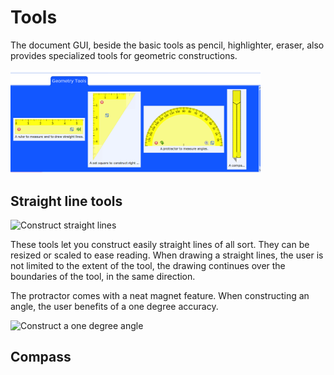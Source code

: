 # Tools

The document GUI, beside the basic tools as pencil, highlighter, eraser, also provides specialized tools for geometric constructions.

<img src="./images/geometricTools.png" alt="Geometric tools" width=400/>

## Straight line tools

![Construct straight lines](https://static.mamot.fr/media_attachments/files/115/197/617/850/780/247/original/2b6170ae1f418772.png)

These tools let you construct easily straight lines of all sort. They
can be resized or scaled to ease reading. When drawing a straight
lines, the user is not limited to the extent of the tool, the drawing
continues over the boundaries of the tool, in the same direction.

The protractor comes with a neat magnet feature. When constructing an
angle, the user benefits of a one degree accuracy.

![Construct a one degree angle](https://static.mamot.fr/media_attachments/files/115/215/813/359/512/004/small/3fa99fc014d8d094.png)


## Compass

